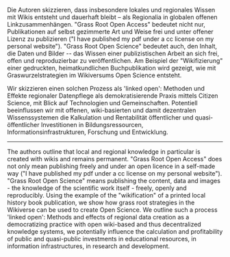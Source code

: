 Die Autoren skizzieren, dass insbesondere lokales und regionales Wissen mit Wikis entsteht und dauerhaft bleibt – als Regionalia in globalen offenen Linkzusammenhängen. "Grass Root Open Access" bedeutet nicht nur, Publikationen auf selbst gezimmerte Art und Weise frei und unter offener Lizenz zu publizieren ("I have published my pdf under a cc license on my personal website"). "Grass Root Open Science" bedeutet auch, den Inhalt, die Daten und Bilder -- das Wissen einer publizistischen Arbeit an sich frei, offen und reproduzierbar zu veröffentlichen. Am Beispiel der "Wikifizierung" einer gedruckten, heimatkundlichen Buchpublikation wird gezeigt, wie mit Graswurzelstrategien im Wikiversums Open Science entsteht.

Wir skizzieren einen solchen Prozess als 'linked open': Methoden und Effekte regionaler Datenpflege als demokratisierende Praxis mittels Citizen Science, mit Blick auf Technologien und Gemeinschaften. Potentiell beeinflussen wir mit offenen, wiki-basierten und damit dezentralen Wissenssystemen die Kalkulation und Rentabilität öffentlicher und quasi-öffentlicher Investitionen in Bildungsressourcen, Informationsinfrastrukturen, Forschung und Entwicklung.

---

The authors outline that local and regional knowledge in particular is created with wikis and remains permanent. "Grass Root Open Access" does not only mean publishing freely and under an open licence in a self-made way ("I have published my pdf under a cc license on my personal website"). "Grass Root Open Science" means publishing the content, data and images - the knowledge of the scientific work itself - freely, openly and reproducibly. Using the example of the "wikification" of a printed local history book publication, we show how grass root strategies in the Wikiverse can be used to create Open Science. We outline such a process 'linked open': Methods and effects of regional data creation as a democratizing practice with open wiki-based and thus decentralized knowledge systems, we potentially influence the calculation and profitability of public and quasi-public investments in educational resources, in information infrastructures, in research and development.
